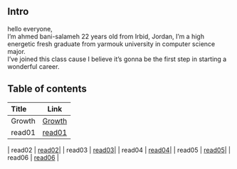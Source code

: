 ## Intro
hello everyone,  
 I’m ahmed bani-salameh 22 years old from Irbid, Jordan, I’m a high energetic fresh graduate from yarmouk university in computer science major.  
  I’ve joined this class cause I believe it’s gonna be the first step in starting a wonderful career. 

## Table of contents
| Title       | Link  | 
| :---        |    :----:   |
| Growth      | [Growth](https://ahmedbani.github.io/reading-notes/Growth)|
| read01      | [read01](https://ahmedbani.github.io/reading-notes/read01)|

| read02      | [read02](https://ahmedbani.github.io/reading-notes/read02)|
| read03     | [read03](https://ahmedbani.github.io/reading-notes/read03)|
| read04     | [read04](https://ahmedbani.github.io/reading-notes/read04)| 
| read05 | [read05](https://ahmedbani.github.io/reading-notes/read05)|
| read06 | [read06](https://ahmedbani.github.io/reading-notes/read06) |


